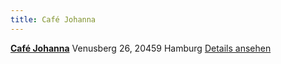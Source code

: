 ```yaml
---
title: Café Johanna
---
```

**[Café Johanna](http://4sq.com/cSNAXW)** Venusberg 26, 20459 Hamburg
[Details ansehen](http://4sq.com/cSNAXW)